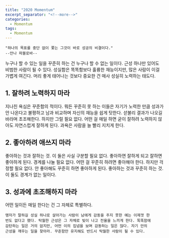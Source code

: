 ```yaml
---
title: "2020 Momentum"
excerpt_separator: "<!--more-->"
categories:
  - Momentum
tags:
  - Momentum
---
```

```
"하나의 목표를 중단 없이 쫓는 그것이 바로 성공의 비결이다."  
--안나 파블로바--
```
누구나 할 수 있는 일을 꾸준히 하는 건 누구나 할 수 없는 일이다. 근성 하나만 있어도 비범한 사람이 될 수 있다. 성실함은 똑똑함보다 훌륭한 재능이지만, 많은 사람이 이걸 가볍게 여긴다. 머리 좋게 태어나는 것보다 중요한 건 매사 성실히 노력하는 태도다.

## 1. 잘하려 노력하지 마라
지나친 욕심은 꾸준함의 적이다. 뭐든 꾸준히 못 하는 이들은 자기가 노력한 만큼 성과가 안 나온다고 불평하고 남과 비교하며 자신의 재능을 쉽게 탓한다. 섣불리 결과가 나오길 바라며 초조해한다. 하지만 그럴 필요 없다. 어떤 걸 매일 하면 굳이 잘하려 노력하지 않아도 자연스럽게 잘하게 된다. 과욕은 사람을 늘 빨리 지치게 한다.

## 2. 좋아하려 애쓰지 마라
좋아하는 것과 잘하는 것. 이 둘은 사실 구분할 필요 없다. 좋아하면 잘하게 되고 잘하면 좋아하게 된다. 경계를 나눌 필요 없다. 어떤 걸 꾸준히 하려면 좋아해야 한다. 하지만 걱정할 필요 없다. 안 좋아해도 꾸준히 하면 좋아하게 된다. 좋아하는 것과 꾸준히 하는 것. 이 둘도 경계가 없는 일이다.

## 3. 성과에 초조해하지 마라
어떤 일이든 매일 한다는 건 그 자체로 특별하다.

```
맹자가 말하길 성실 하나로 살아가는 사람이 남에게 감동을 주지 못한 예는 이제껏 한 
번도 없다고 했다. 탁월한 근성은 그 자체로 빛이 나고 전율을 느끼게 한다. 똑똑함에 
감탄하는 일은 거의 없지만, 어떤 이의 집념을 보며 감동하는 일은 많다. 자기 안의 
근성을 깨우는 일을 찾아라. 꾸준함만 유지해도 반드시 탁월한 사람이 될 수 있다.
```
